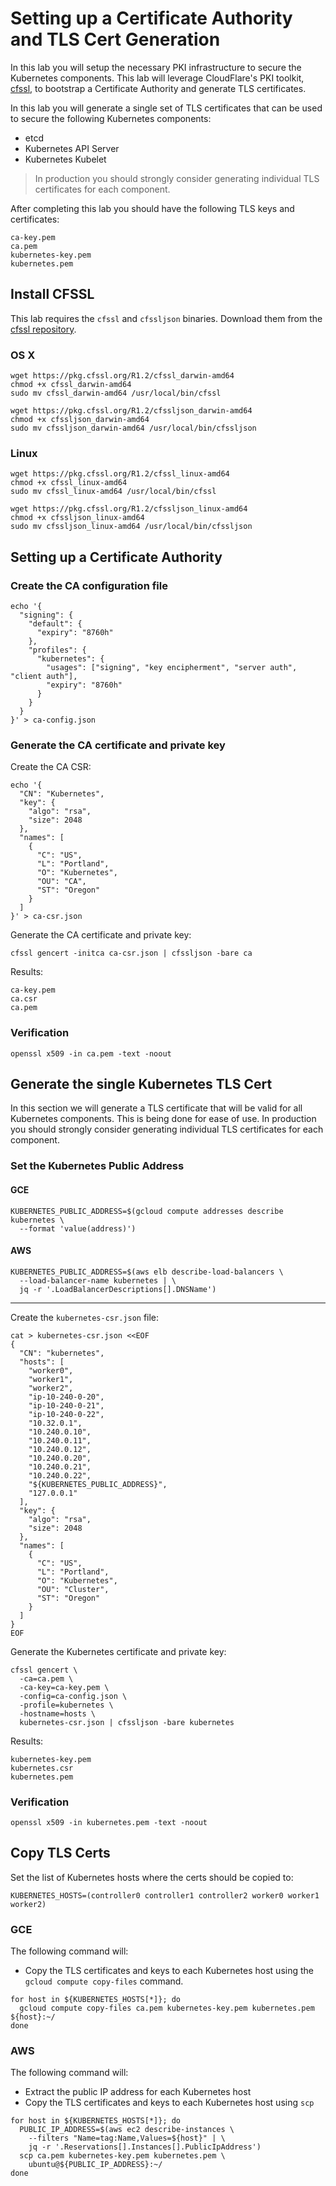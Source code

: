 # Setting up a Certificate Authority and TLS Cert Generation

In this lab you will setup the necessary PKI infrastructure to secure the Kubernetes components. This lab will leverage CloudFlare's PKI toolkit, [cfssl](https://github.com/cloudflare/cfssl), to bootstrap a Certificate Authority and generate TLS certificates.

In this lab you will generate a single set of TLS certificates that can be used to secure the following Kubernetes components:

* etcd
* Kubernetes API Server
* Kubernetes Kubelet

> In production you should strongly consider generating individual TLS certificates for each component.

After completing this lab you should have the following TLS keys and certificates:

```
ca-key.pem
ca.pem
kubernetes-key.pem
kubernetes.pem
```


## Install CFSSL

This lab requires the `cfssl` and `cfssljson` binaries. Download them from the [cfssl repository](https://pkg.cfssl.org).

### OS X

```
wget https://pkg.cfssl.org/R1.2/cfssl_darwin-amd64
chmod +x cfssl_darwin-amd64
sudo mv cfssl_darwin-amd64 /usr/local/bin/cfssl
```

```
wget https://pkg.cfssl.org/R1.2/cfssljson_darwin-amd64
chmod +x cfssljson_darwin-amd64
sudo mv cfssljson_darwin-amd64 /usr/local/bin/cfssljson
```


### Linux

```
wget https://pkg.cfssl.org/R1.2/cfssl_linux-amd64
chmod +x cfssl_linux-amd64
sudo mv cfssl_linux-amd64 /usr/local/bin/cfssl
```

```
wget https://pkg.cfssl.org/R1.2/cfssljson_linux-amd64
chmod +x cfssljson_linux-amd64
sudo mv cfssljson_linux-amd64 /usr/local/bin/cfssljson
```

## Setting up a Certificate Authority

### Create the CA configuration file

```
echo '{
  "signing": {
    "default": {
      "expiry": "8760h"
    },
    "profiles": {
      "kubernetes": {
        "usages": ["signing", "key encipherment", "server auth", "client auth"],
        "expiry": "8760h"
      }
    }
  }
}' > ca-config.json
```

### Generate the CA certificate and private key

Create the CA CSR:

```
echo '{
  "CN": "Kubernetes",
  "key": {
    "algo": "rsa",
    "size": 2048
  },
  "names": [
    {
      "C": "US",
      "L": "Portland",
      "O": "Kubernetes",
      "OU": "CA",
      "ST": "Oregon"
    }
  ]
}' > ca-csr.json
```

Generate the CA certificate and private key:

```
cfssl gencert -initca ca-csr.json | cfssljson -bare ca
```

Results:

```
ca-key.pem
ca.csr
ca.pem
```

### Verification

```
openssl x509 -in ca.pem -text -noout
```

## Generate the single Kubernetes TLS Cert

In this section we will generate a TLS certificate that will be valid for all Kubernetes components. This is being done for ease of use. In production you should strongly consider generating individual TLS certificates for each component.

### Set the Kubernetes Public Address

#### GCE

```
KUBERNETES_PUBLIC_ADDRESS=$(gcloud compute addresses describe kubernetes \
  --format 'value(address)')
```

#### AWS

```
KUBERNETES_PUBLIC_ADDRESS=$(aws elb describe-load-balancers \
  --load-balancer-name kubernetes | \
  jq -r '.LoadBalancerDescriptions[].DNSName')
```

---

Create the `kubernetes-csr.json` file:

```
cat > kubernetes-csr.json <<EOF
{
  "CN": "kubernetes",
  "hosts": [
    "worker0",
    "worker1",
    "worker2",
    "ip-10-240-0-20",
    "ip-10-240-0-21",
    "ip-10-240-0-22",
    "10.32.0.1",
    "10.240.0.10",
    "10.240.0.11",
    "10.240.0.12",
    "10.240.0.20",
    "10.240.0.21",
    "10.240.0.22",
    "${KUBERNETES_PUBLIC_ADDRESS}",
    "127.0.0.1"
  ],
  "key": {
    "algo": "rsa",
    "size": 2048
  },
  "names": [
    {
      "C": "US",
      "L": "Portland",
      "O": "Kubernetes",
      "OU": "Cluster",
      "ST": "Oregon"
    }
  ]
}
EOF
```

Generate the Kubernetes certificate and private key:

```
cfssl gencert \
  -ca=ca.pem \
  -ca-key=ca-key.pem \
  -config=ca-config.json \
  -profile=kubernetes \
  -hostname=hosts \
  kubernetes-csr.json | cfssljson -bare kubernetes
```

Results:

```
kubernetes-key.pem
kubernetes.csr
kubernetes.pem
```

### Verification

```
openssl x509 -in kubernetes.pem -text -noout
```

## Copy TLS Certs

Set the list of Kubernetes hosts where the certs should be copied to:

```
KUBERNETES_HOSTS=(controller0 controller1 controller2 worker0 worker1 worker2)
```

### GCE

The following command will:

* Copy the TLS certificates and keys to each Kubernetes host using the `gcloud compute copy-files` command.

```
for host in ${KUBERNETES_HOSTS[*]}; do
  gcloud compute copy-files ca.pem kubernetes-key.pem kubernetes.pem ${host}:~/
done
```

### AWS

The following command will:
 * Extract the public IP address for each Kubernetes host
 * Copy the TLS certificates and keys to each Kubernetes host using `scp`

```
for host in ${KUBERNETES_HOSTS[*]}; do
  PUBLIC_IP_ADDRESS=$(aws ec2 describe-instances \
    --filters "Name=tag:Name,Values=${host}" | \
    jq -r '.Reservations[].Instances[].PublicIpAddress')
  scp ca.pem kubernetes-key.pem kubernetes.pem \
    ubuntu@${PUBLIC_IP_ADDRESS}:~/
done
```
